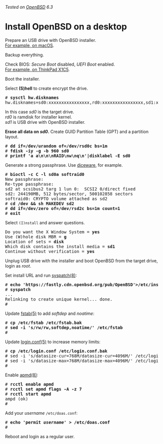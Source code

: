 _Tested on [OpenBSD](/openbsd/) 6.3_

# Install OpenBSD on a desktop

Prepare an USB drive with OpenBSD installer.<br>
[For example, on macOS](/macos/openbsd-installer.html).

Backup everything.

Check BIOS: _Secure Boot_ disabled, _UEFI Boot_ enabled.<br>
[For example, on ThinkPad X1C5](/openbsd/lenovo-thinkpad-x1c5.html).

Boot the installer.

Select **(S)hell** to create encrypt the drive.

<pre>
# <b>sysctl hw.disknames</b>
hw.disknames=sd0:xxxxxxxxxxxxxxxx,rd0:xxxxxxxxxxxxxxxx,sd1:xxxxxxxxxxxxxxxx
</pre>

In this case _sd0_ is the target drive.<br>
_rd0_ is ramdisk for installer kernel.<br>
_sd1_ is USB drive with OpenBSD installer.

**Erase all data on _sd0_.** Create GUID Partition Table (GPT) and
a partition layout.

<pre>
# <b>dd if=/dev/urandom of=/dev/rsd0c bs=1m</b>
# <b>fdisk -iy -g -b 960 sd0</b>
# <b>printf 'a a\n\n\nRAID\nw\nq\n'|disklabel -E sd0</b>
</pre>

Generate a strong passphrase.
Use [diceware](/diceware.html), for example.

<pre>
# <b>bioctl -c C -l sd0a softraid0</b>
New passphrase:
Re-type passphrase:
sd2 at scsibus2 targ 1 lun 0: <OPENBSD, SR CRYPTO, 006> SCSI2 0/direct fixed
sd2: 244190MB, 512 bytes/sector, 500102858 sectors
softraid0: CRYPTO volume attached as sd2
# <b>cd /dev && sh MAKEDEV sd2</b>
# <b>dd if=/dev/zero of=/dev/rsd2c bs=1m count=1</b>
# <b>exit</b>
</pre>

Select `(I)nstall` and answer questions.

<pre>
Do you want the X Window System = <b>yes</b>
Use (W)hole disk MBR = <b>g</b>
Location of sets = <b>disk</b>
Which disk contains the install media = <b>sd1</b>
Continue without verification = <b>yes</b>
</pre>

Unplug USB drive with the installer and boot OpenBSD from the target
drive, login as _root_.

Set install URL and run [syspatch(8)](https://man.openbsd.org/syspatch.8):

<pre>
# <b>echo 'https://fastly.cdn.openbsd.org/pub/OpenBSD'>/etc/installurl</b>
# <b>syspatch</b>
...
Relinking to create unique kernel... done.
#
</pre>

Update [fstab(5)](https://man.openbsd.org/fstab.5) to add _softdep_ and _noatime_:

<pre>
# <b>cp /etc/fstab /etc/fstab.bak</b>
# <b>sed -i 's/rw/rw,softdep,noatime/' /etc/fstab</b>
#
</pre>

Update [login.conf(5)](https://man.openbsd.org/login.conf.5) to
increase memory limits:

<pre>
# <b>cp /etc/login.conf /etc/login.conf.bak</b>
# sed -i 's/datasize-cur=768M/datasize-cur=4096M/' /etc/login.conf</b>
# sed -i 's/datasize-max=768M/datasize-max=4096M/' /etc/login.conf</b>
#
</pre>

Enable [apmd(8)](https://man.openbsd.org/apmd.8):

<pre>
# <b>rcctl enable apmd</b>
# <b>rcctl set apmd flags -A -z 7</b>
# <b>rcctl start apmd</b>
ampd (ok)
#
</pre>

Add your _username_ `/etc/doas.conf`:

<pre>
# <b>echo 'permit <i>username</i>' > /etc/doas.conf</b>
#
</pre>

Reboot and login as a regular user.
